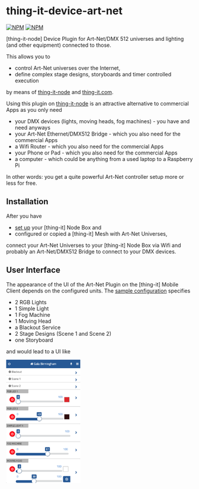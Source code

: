 # thing-it-device-art-net

[![NPM](https://nodei.co/npm/thing-it-device-art-net.png)](https://nodei.co/npm/thing-it-device-art-net/)
[![NPM](https://nodei.co/npm-dl/thing-it-device-art-net.png)](https://nodei.co/npm/thing-it-device-art-net/)

[thing-it-node] Device Plugin for Art-Net/DMX 512 universes and lighting (and other equipment) connected to those.

This allows you to 

* control Art-Net universes over the Internet,
* define complex stage designs, storyboards and timer controlled execution 

by means of [thing-it-node](https://github.com/marcgille/thing-it-node) and [thing-it.com](http://www.thing-it.com).

Using this plugin on [thing-it-node](https://github.com/marcgille/thing-it-node) is an attractive 
alternative to commercial Apps as you only need

* your DMX devices (lights, moving heads, fog machines) - you have and need anyways
* your Art-Net Ethernet/DMX512 Bridge - which you also need for the commercial Apps
* a Wifi Router - which you also need for the commercial Apps
* your Phone or Pad - which you also need for the commercial Apps
* a computer - which could be anything from a used laptop to a Raspberry Pi

In other words: you get a quite powerful Art-Net controller setup more or less for free.

## Installation

After you have 

* [set up](http://www.thing-it.com/thing-it/index.html?document=gettingStarted#/documentationPanel) your [thing-it] Node Box and 
* configured or copied a [thing-it] Mesh with Art-Net Universes, 

connect your Art-Net Universes to your [thing-it] Node Box via Wifi and probably an Art-Net/DMX512 Bridge to connect to 
your DMX devices.

## User Interface

The appearance of the UI of the Art-Net Plugin on the [thing-it] Mobile Client depends on the configured units. 
The <a href="./examples/configuration.js">sample configuration</a> specifies

* 2 RGB Lights
* 1 Simple Light
* 1 Fog Machine
* 1 Moving Head
* a Blackout Service
* 2 Stage Designs (Scene 1 and Scene 2)
* one Storyboard

and would lead to a UI like

<img src="./documentation/images/art-net-universe.png" style="width: 200px;">